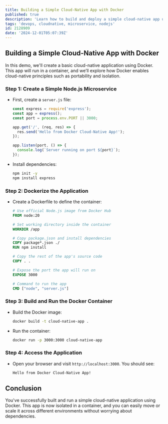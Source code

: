 ```yaml
---
title: Building a Simple Cloud-Native App with Docker
published: true
description: 'Learn how to build and deploy a simple cloud-native app using Docker, showcasing portability and containerization principles.'
tags: 'devops, cloudnative, microservice, nodejs'
id: 2128909
date: '2024-12-01T05:07:39Z'
---
```


## Building a Simple Cloud-Native App with Docker

In this demo, we'll create a basic cloud-native application using Docker. This app will run in a container, and we’ll explore how Docker enables cloud-native principles such as portability and isolation.

### Step 1: Create a Simple Node.js Microservice

- First, create a `server.js` file:

  ```javascript
  const express = require('express');
  const app = express();
  const port = process.env.PORT || 3000;

  app.get('/', (req, res) => {
    res.send('Hello from Docker Cloud-Native App!');
  });

  app.listen(port, () => {
    console.log(`Server running on port ${port}`);
  });
  ```

- Install dependencies:

  ```bash
  npm init -y
  npm install express
  ```

### Step 2: Dockerize the Application

- Create a Dockerfile to define the container:

  ```dockerfile
  # Use official Node.js image from Docker Hub
  FROM node:20

  # Set working directory inside the container
  WORKDIR /app

  # Copy package.json and install dependencies
  COPY package*.json ./
  RUN npm install

  # Copy the rest of the app's source code
  COPY . .

  # Expose the port the app will run on
  EXPOSE 3000

  # Command to run the app
  CMD ["node", "server.js"]
  ```

### Step 3: Build and Run the Docker Container

- Build the Docker image:

  ```bash
  docker build -t cloud-native-app .
  ```

- Run the container:

  ```bash
  docker run -p 3000:3000 cloud-native-app
  ```

### Step 4: Access the Application

- Open your browser and visit `http://localhost:3000`. You should see:

  ```bash
  Hello from Docker Cloud-Native App!
  ```

## Conclusion

You've successfully built and run a simple cloud-native application using Docker. This app is now isolated in a container, and you can easily move or scale it across different environments without worrying about dependencies.
